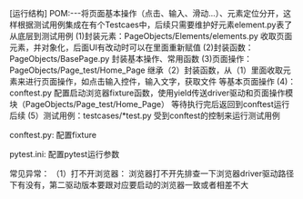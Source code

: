 
[运行结构]
POM:---将页面基本操作（点击、输入、滑动...）、元素定位分开，这样根据测试用例集成在有个Testcaes中，后续只需要维护好元素element.py表了
     从底层到测试用例
    (1)封装元素：PageObjects/Elements/elements.py
        收取页面元素，并对象化，后面UI有改动时可以在里面重新赋值
    (2)封装函数：PageObjects/BasePage.py
        封装基本操作、常用函数
    (3)页面操作：PageObjects/Page_test/Home_Page
        继承（2）封装函数，从（1）里面收取元素来进行页面操作，如点击输入控件，输入文字，获取文件
        等基本页面操作
    (4)：conftest.py
        配置启动浏览器fixture函数，使用yield传送driver驱动和页面操作模块（PageObjects/Page_test/Home_Page）
        等待执行完后返回到conftest运行后续
    (5）测试用例：testcases/*test.py
        受到conftest的控制来运行测试用例

conftest.py:
            配置fixture

pytest.ini:
           配置pytest运行参数

常见异常：
        （1）打不开浏览器：
             浏览器打不开先排查一下浏览器driver驱动路径下有没有，第二驱动版本要跟对应要启动的浏览器一致或者相差不大